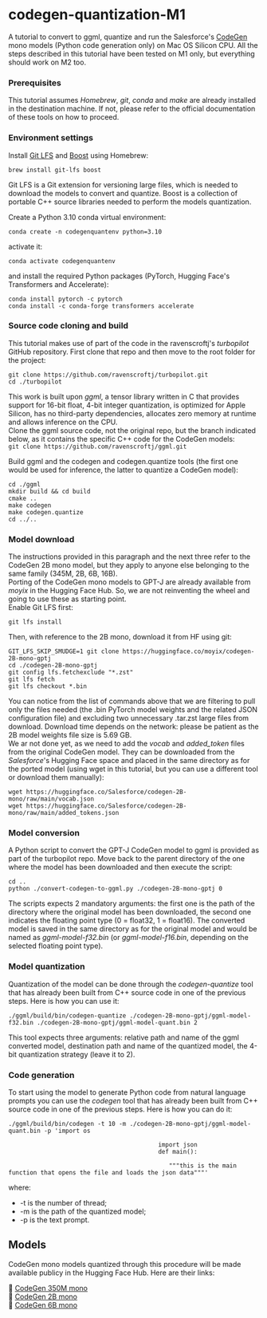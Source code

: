 # codegen-quantization-M1
A tutorial to convert to ggml, quantize and run the Salesforce's [CodeGen](https://github.com/salesforce/CodeGen) mono models (Python code generation only) on Mac OS Silicon CPU. All the steps described in this tutorial have been tested on M1 only, but everything should work on M2 too.  
### Prerequisites
This tutorial assumes *Homebrew*, *git*, *conda* and *make* are already installed in the destination machine. If not, please refer to the official documentation of these tools on how to proceed.  
### Environment settings
Install [Git LFS](https://docs.github.com/en/repositories/working-with-files/managing-large-files/installing-git-large-file-storage) and [Boost](https://www.boost.org) using Homebrew:  
  
````brew install git-lfs boost````  
  
Git LFS is a Git extension for versioning large files, which is needed to download the models to convert and quantize. Boost is a collection of portable C++ source libraries needed to perform the models quantization.  
  
Create a Python 3.10 conda virtual environment:  
  
````conda create -n codegenquantenv python=3.10````  
  
activate it:  
  
````conda activate codegenquantenv````  
  
and install the required Python packages (PyTorch, Hugging Face's Transformers and Accelerate):  
  
````
conda install pytorch -c pytorch  
conda install -c conda-forge transformers accelerate
````     
### Source code cloning and build
This tutorial makes use of part of the code in the ravenscroftj's *turbopilot* GitHub repository. First clone that repo and then move to the root folder for the project:  
  
````
git clone https://github.com/ravenscroftj/turbopilot.git
cd ./turbopilot
````
  
This work is built upon *ggml*, a tensor library written in C that provides support for 16-bit float, 4-bit integer quantization, is optimized for Apple Silicon, has no third-party dependencies, allocates zero memory at runtime and allows inference on the CPU.   
Clone the ggml source code, not the original repo, but the branch indicated below, as it contains the specific C++ code for the CodeGen models:  
````git clone https://github.com/ravenscroftj/ggml.git````
  
Build ggml and the codegen and codegen.quantize tools (the first one would be used for inference, the latter to quantize a CodeGen model):  
  
````
cd ./ggml
mkdir build && cd build
cmake ..
make codegen
make codegen.quantize
cd ../..
````  
### Model download
The instructions provided in this paragraph and the next three refer to the CodeGen 2B mono model, but they apply to anyone else belonging to the same family (345M, 2B, 6B, 16B).  
Porting of the CodeGen mono models to GPT-J are already available from *moyix* in the Hugging Face Hub. So, we are not reinventing the wheel and going to use these as starting point.  
Enable Git LFS first:  
  
````git lfs install````
  
Then, with reference to the 2B mono, download it from HF using git:  
  
````
GIT_LFS_SKIP_SMUDGE=1 git clone https://huggingface.co/moyix/codegen-2B-mono-gptj
cd ./codegen-2B-mono-gptj
git config lfs.fetchexclude "*.zst"
git lfs fetch
git lfs checkout *.bin
````
  
You can notice from the list of commands above that we are filtering to pull only the files needed (the .bin PyTorch model weights and the related JSON configuration file) and excluding two unnecessary .tar.zst large files from download. Download time depends on the network: please be patient as the 2B model weights file size is 5.69 GB.    
We ar not done yet, as we need to add the *vocab* and *added_token* files from the original CodeGen model. They can be downloaded from the *Salesforce*'s Hugging Face space and placed in the same directory as for the ported model (using wget in this tutorial, but you can use a different tool or download them manually):  
  
````
wget https://huggingface.co/Salesforce/codegen-2B-mono/raw/main/vocab.json
wget https://huggingface.co/Salesforce/codegen-2B-mono/raw/main/added_tokens.json
````
### Model conversion
A Python script to convert the GPT-J CodeGen model to ggml is provided as part of the turbopilot repo. Move back to the parent directory of the one where the model has been downloaded and then execute the script:  
  
````
cd ..
python ./convert-codegen-to-ggml.py ./codegen-2B-mono-gptj 0
````
  
The scripts expects 2 mandatory arguments: the first one is the path of the directory where the original model has been downloaded, the second one indicates the floating point type (0 = float32, 1 = float16). The converted model is saved in the same directory as for the original model and would be named as *ggml-model-f32.bin* (or *ggml-model-f16.bin*, depending on the selected floating point type).  
### Model quantization
Quantization of the model can be done through the *codegen-quantize* tool that has already been built from C++ source code in one of the previous steps. Here is how you can use it:  
  
````./ggml/build/bin/codegen-quantize ./codegen-2B-mono-gptj/ggml-model-f32.bin ./codegen-2B-mono-gptj/ggml-model-quant.bin 2````
  
This tool expects three arguments: relative path and name of the ggml converted model, destination path and name of the quantized model, the 4-bit quantization strategy (leave it to 2).  
### Code generation
To start using the model to generate Python code from natural language prompts you can use the *codegen* tool that has already been built from C++ source code in one of the previous steps. Here is how you can do it:     
````
./ggml/build/bin/codegen -t 10 -m ./codegen-2B-mono-gptj/ggml-model-quant.bin -p 'import os

                                          import json
                                          def main():

                                             """this is the main function that opens the file and loads the json data"""'
````
    
where:  
* -t is the number of thread;
* -m is the path of the quantized model;
* -p is the text prompt.  
## Models
CodeGen mono models quantized through this procedure will be made available publicy in the Hugging Face Hub. Here are their links:  
  
:hugs: [CodeGen 350M mono](https://huggingface.co/Guglielmo/CodeGen-350M-mono-ggml-quant)  
:hugs: [CodeGen 2B mono](https://huggingface.co/Guglielmo/CodeGen-2B-mono-ggml-quant)  
:hugs: [CodeGen 6B mono](https://huggingface.co/Guglielmo/CodeGen-6B-mono-ggml-quant)  
